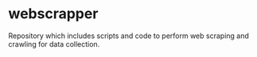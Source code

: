 # webscrapper
Repository which includes scripts and code to perform web scraping and crawling for data collection.
